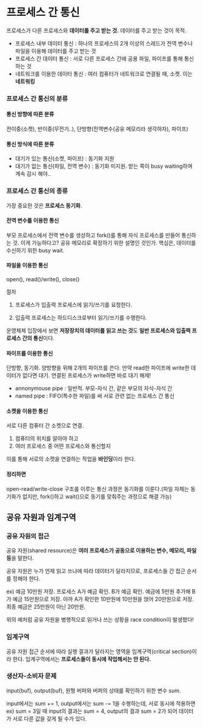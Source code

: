 # 프로세스 간 통신

프로세스가 다른 프로세스와 **데이터를 주고 받는 것.** 데이터를 주고 받는 것이 목적.

- 프로세스 내부 데이터 통신 : 하나의 프로세스의 2개 이상의 스레드가 전역 변수나 파일을 이용해 데이터를 주고 받는 것
- 프로세스 간 데이터 통신 : 서로 다른 프로세스 간에 공용 파일, 파이프를 통해 통신하는 것
- 네트워크를 이용한 데이터 통신 : 여러 컴퓨터가 네트워크로 연결될 때, 소켓. 이는 **네트워킹**



### 프로세스 간 통신의 분류

#### 통신 방향에 따른 분류

전이중(소켓), 반이중(무전기..), 단방향(전역변수(공유 메모리라 생각하자), 파이프)

#### 통신 방식에 따른 분류

- 대기가 있는 통신(소켓, 파이프) : 동기화 지원
-  대기가 없는 통신(파일, 전역 변수) : 동기화 미지원. 받는 쪽이 busy waiting하며 계속 감시 해야..



### 프로세스 간 통신의 종류

가장 중요한 것은 **프로세스 동기화**.

#### 전역 변수를 이용한 통신

부모 프로세스에서 전역 변수를 생성하고 fork()를 통해 자식 프로세스를 만들어 통신하는 것. 이게 가능하다고? 공유 메모리로 확장하기 위한 설명인 것인가. 핵심은, 데이터를 수신하기 위한 busy wait.

#### 파일을 이용한 통신

open(), read()/write(), close()

절차

1. 프로세스가 입출력 프로세스에 읽기/쓰기를 요청한다. 

2. 입출력 프로세스는 하드디스크로부터 읽기/쓰기를 수행한다.

운영체제 입장에서 보면 **저장장치의 데이터를 읽고 쓰는 것**도 **일반 프로세스와 입출력 프로세스 간의 통신**이다.

#### 파이프를 이용한 통신

단방향, 동기화. 양방향을 위해 2개의 파이프를 쓴다. 만약 read한 파이프에 write한 데이터가 없다면 대기. 연결된 프로세스가 write하면 바로 대기 해제!

- annonymouse pipe : 일반적. 부모-자식 간, 같은 부모의 자식-자식 간
- named pipe : FIFO(특수한 파일)를 써 서로 관련 없는 프로세스 간 통신

#### 소켓을 이용한 통신

서로 다른 컴퓨터 간 소켓으로 연결.

1. 컴퓨터의 위치를 알아야 하고
2. 여러 프로세스 중 어떤 프로세스와 통신할지

이를 통해 서로의 소켓을 연결하는 작업을 **바인딩**이라 한다.



#### 정리하면

open-read/write-close 구조를 이루는 통신 과정은 동기화를 이룬다.(파일 자체는 동기화가 없지만, fork()하고 wait()으로 동기를 맞춰주는 과정으로 해결 가능)



## 공유 자원과 임계구역

### 공유 자원의 접근

공유 자원(shared resource)은 **여러 프로세스가 공동으로 이용하는 변수, 메모리, 파일 등**을 말한다.

공유 자원은 누가 언제 읽고 쓰냐에 따라 데이터가 달라지므로, 프로세스들 간 접근 순서를 정해야 한다.

ex) 예금 10만원 저장. 프로세스 A가 예금 확인. B가 예금 확인. 예금에 5만원 추가해 B가 예금 15만원으로 저장. 아까 A가 확인한 10만원에 10만원을 얹어 20만원으로 저장. 최종 예금은 25만원이 아닌 20만원.

위의 예처럼 공유 자원을 병행적으로 읽거나 쓰는 상황을 race condition이 발생했다!



### 임계구역

공유 자원 접근 순서에 따라 실행 결과가 달라지는 영역을 임계구역(critical section)이라 한다. 임계구역에서는 **프로세스들이 동시에 작업해서는 안 된다.**



### 생산자-소비자 문제

input(buf), output(buf), 원형 버퍼와 버퍼의 상태를 확인하기 위한 변수 sum.

input에서는 sum += 1, output에서는 sum -= 1을 수행하는데, 서로 동시에 적용하면 ex) sum = 3일 때 input의 결과는 sum = 4, output의 결과 sum = 2가 되어 데이터가 서로 다른 값을 갖게 될 수가 있다.